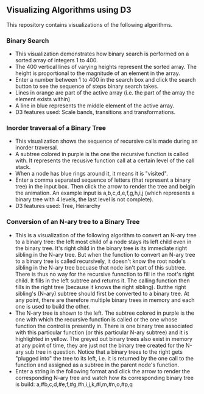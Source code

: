 ## Visualizing Algorithms using D3
This repository contains visualizations of the following algorithms.

### Binary Search 
- This visualization demonstrates how binary search is performed on a sorted array of integers 1 to 400. 
- The 400 vertical lines of varying heights represent the sorted array. The height is proportional to the magnitude of an element in the array.
- Enter a number between 1 to 400 in the search box and click the search button to see the sequence of steps binary search takes. 
- Lines in orange are part of the active array (i.e. the part of the array the element exists within)
- A line in blue represents the middle element of the active array.
- D3 features used: Scale bands, transitions and transformations. 

### Inorder traversal of a Binary Tree
- This visualization shows the sequence of recursive calls made during an inorder traversal. 
- A subtree colored in purple is the one the recursive function is called with. It represents the recusive function call at a certain level of the call stack.
- When a node has blue rings around it, it means it is "visited".
- Enter a comma separated sequence of letters (that represent a binary tree) in the input box. Then click the arrow to render the tree and beigin the animation. An example input is a,b,c,d,e,f,g,h,i,j (which represents a binary tree with 4 levels, the last level is not complete).
- D3 features used: Tree, Heirarchy

### Conversion of an N-ary tree to a Binary Tree
- This is a visualization of the following algorithm to convert an N-ary tree to a binary tree: the left most child of a node stays its left child even in the binary tree. It's right child in the binary tree is its immediate right sibling in the N-ary tree. But when the function to convert an N-ary tree to a binary tree is called recursively, it doesn't know the root node's sibling in the N-ary tree becuase that node isn't part of this subtree. There is thus no way for the recursive funnction to fill in the root's right child. It fills in the left subtree and returns it. The calling function then fills in the right tree (because it knows the right sibling). Butthe right sibling's (N-ary) subtree should first be converted to a binary tree. At any point, there are therefore multiple binary trees in memory and each one is used to build the other. 
- The N-ary tree is shown to the left. The subtree colored in purple is the one with which the recursive function is called or the one whose function the control is presently in. There is one binary tree associated with this particular function (or this particular N-ary subtree) and it is highlighted in yellow. The greyed out binary trees also exist in memory at any point of time, they are just not the binary tree created for the N-ary sub tree in question. Notice that a binary trees to the right gets "plugged into" the tree to its left, i.e. it is returned by the one call to the function and assigned as a subtree in the parent node's function. 
- Enter a string in the following format and click the arrow to render the corresponding N-ary tree and watch how its corresponding binary tree is build: a,#b,c,d,#e,f,#g,#h,i,j,k,#l,m,#n,o,#p,q

